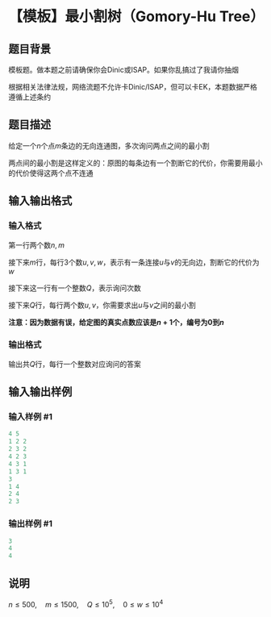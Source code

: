 # 【模板】最小割树（Gomory-Hu Tree）

## 题目背景

模板题。做本题之前请确保你会Dinic或ISAP。如果你乱搞过了我请你抽烟

根据相关法律法规，网络流题不允许卡Dinic/ISAP，但可以卡EK，本题数据严格遵循上述条约

## 题目描述

给定一个$n$个点$m$条边的无向连通图，多次询问两点之间的最小割

两点间的最小割是这样定义的：原图的每条边有一个割断它的代价，你需要用最小的代价使得这两个点不连通

## 输入输出格式

### 输入格式

第一行两个数$n,m$

接下来$m$行，每行$3$个数$u,v,w$，表示有一条连接$u$与$v$的无向边，割断它的代价为$w$

接下来这一行有一个整数$Q$，表示询问次数

接下来$Q$行，每行两个数$u,v$，你需要求出$u$与$v$之间的最小割

**注意：因为数据有误，给定图的真实点数应该是$n+1$个，编号为$0$到$n$**

### 输出格式

输出共$Q$行，每行一个整数对应询问的答案

## 输入输出样例

### 输入样例 #1

```cpp
4 5
1 2 2
2 3 2
4 2 3
4 3 1
1 3 1
3
1 4
2 4
2 3
```


### 输出样例 #1

```cpp
3
4
4
```


## 说明

$n\leq 500,\quad m\leq 1500,\quad Q\leq 10^5,\quad 0\leq w\leq 10^4$

